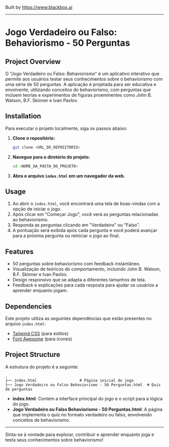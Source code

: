 
Built by https://www.blackbox.ai

---

# Jogo Verdadeiro ou Falso: Behaviorismo - 50 Perguntas

## Project Overview
O "Jogo Verdadeiro ou Falso: Behaviorismo" é um aplicativo interativo que permite aos usuários testar seus conhecimentos sobre o behaviorismo com uma série de 50 perguntas. A aplicação é projetada para ser educativa e envolvente, utilizando conceitos do behaviorismo, com perguntas que incluem teorias e experimentos de figuras proeminentes como John B. Watson, B.F. Skinner e Ivan Pavlov.

## Installation
Para executar o projeto localmente, siga os passos abaixo:

1. **Clone o repositório:**
   ```bash
   git clone <URL_DO_REPOSITORIO>
   ```
2. **Navegue para o diretório do projeto:**
   ```bash
   cd <NOME_DA_PASTA_DO_PROJETO>
   ```
3. **Abra o arquivo `index.html` em um navegador da web.** 

## Usage
1. Ao abrir o `index.html`, você encontrará uma tela de boas-vindas com a opção de iniciar o jogo.
2. Após clicar em "Começar Jogo", você verá as perguntas relacionadas ao behaviorismo.
3. Responda as perguntas clicando em "Verdadeiro" ou "Falso".
4. A pontuação será exibida após cada pergunta e você poderá avançar para a próxima pergunta ou reiniciar o jogo ao final.

## Features
- 50 perguntas sobre behaviorismo com feedback instantâneo.
- Visualização de teóricos do comportamento, incluindo John B. Watson, B.F. Skinner e Ivan Pavlov.
- Design responsivo que se adapta a diferentes tamanhos de tela.
- Feedback e explicações para cada resposta para ajudar os usuários a aprender enquanto jogam.

## Dependencies
Este projeto utiliza as seguintes dependências que estão presentes no arquivo `index.html`:
- [Tailwind CSS](https://tailwindcss.com/) (para estilos)
- [Font Awesome](https://fontawesome.com/) (para ícones)

## Project Structure
A estrutura do projeto é a seguinte:
```
.
├── index.html                   # Página inicial do jogo
├── Jogo Verdadeiro ou Falso Behaviorismo - 50 Perguntas.html  # Quiz de perguntas
```
- **index.html**: Contém a interface principal do jogo e o script para a lógica do jogo.
- **Jogo Verdadeiro ou Falso Behaviorismo - 50 Perguntas.html**: A página que implementa o quiz no formato verdadeiro ou falso, envolvendo conceitos de behaviorismo.

---

Sinta-se à vontade para explorar, contribuir e aprender enquanto joga e testa seus conhecimentos sobre behaviorismo!